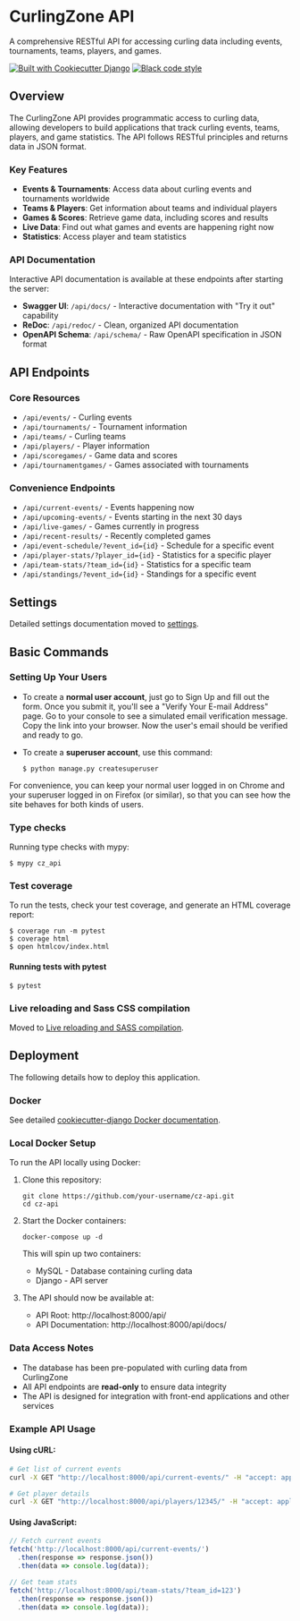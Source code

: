 # CurlingZone API

A comprehensive RESTful API for accessing curling data including events, tournaments, teams, players, and games.

[![Built with Cookiecutter Django](https://img.shields.io/badge/built%20with-Cookiecutter%20Django-ff69b4.svg?logo=cookiecutter)](https://github.com/cookiecutter/cookiecutter-django/)
[![Black code style](https://img.shields.io/badge/code%20style-black-000000.svg)](https://github.com/ambv/black)

## Overview

The CurlingZone API provides programmatic access to curling data, allowing developers to build applications that track curling events, teams, players, and game statistics. The API follows RESTful principles and returns data in JSON format.

### Key Features

- **Events & Tournaments**: Access data about curling events and tournaments worldwide
- **Teams & Players**: Get information about teams and individual players
- **Games & Scores**: Retrieve game data, including scores and results
- **Live Data**: Find out what games and events are happening right now
- **Statistics**: Access player and team statistics

### API Documentation

Interactive API documentation is available at these endpoints after starting the server:

- **Swagger UI**: `/api/docs/` - Interactive documentation with "Try it out" capability
- **ReDoc**: `/api/redoc/` - Clean, organized API documentation
- **OpenAPI Schema**: `/api/schema/` - Raw OpenAPI specification in JSON format

## API Endpoints

### Core Resources

- `/api/events/` - Curling events
- `/api/tournaments/` - Tournament information
- `/api/teams/` - Curling teams
- `/api/players/` - Player information
- `/api/scoregames/` - Game data and scores
- `/api/tournamentgames/` - Games associated with tournaments

### Convenience Endpoints

- `/api/current-events/` - Events happening now
- `/api/upcoming-events/` - Events starting in the next 30 days
- `/api/live-games/` - Games currently in progress
- `/api/recent-results/` - Recently completed games
- `/api/event-schedule/?event_id={id}` - Schedule for a specific event
- `/api/player-stats/?player_id={id}` - Statistics for a specific player
- `/api/team-stats/?team_id={id}` - Statistics for a specific team
- `/api/standings/?event_id={id}` - Standings for a specific event

## Settings

Detailed settings documentation moved to [settings](http://cookiecutter-django.readthedocs.io/en/latest/settings.html).

## Basic Commands

### Setting Up Your Users

-   To create a **normal user account**, just go to Sign Up and fill out the form. Once you submit it, you'll see a "Verify Your E-mail Address" page. Go to your console to see a simulated email verification message. Copy the link into your browser. Now the user's email should be verified and ready to go.

-   To create a **superuser account**, use this command:

        $ python manage.py createsuperuser

For convenience, you can keep your normal user logged in on Chrome and your superuser logged in on Firefox (or similar), so that you can see how the site behaves for both kinds of users.

### Type checks

Running type checks with mypy:

    $ mypy cz_api

### Test coverage

To run the tests, check your test coverage, and generate an HTML coverage report:

    $ coverage run -m pytest
    $ coverage html
    $ open htmlcov/index.html

#### Running tests with pytest

    $ pytest

### Live reloading and Sass CSS compilation

Moved to [Live reloading and SASS compilation](https://cookiecutter-django.readthedocs.io/en/latest/developing-locally.html#sass-compilation-live-reloading).

## Deployment

The following details how to deploy this application.

### Docker

See detailed [cookiecutter-django Docker documentation](http://cookiecutter-django.readthedocs.io/en/latest/deployment-with-docker.html).

### Local Docker Setup

To run the API locally using Docker:

1. Clone this repository:
   ```
   git clone https://github.com/your-username/cz-api.git
   cd cz-api
   ```

2. Start the Docker containers:
   ```
   docker-compose up -d
   ```

   This will spin up two containers:
   - MySQL - Database containing curling data
   - Django - API server

3. The API should now be available at:
   - API Root: http://localhost:8000/api/
   - API Documentation: http://localhost:8000/api/docs/

### Data Access Notes

- The database has been pre-populated with curling data from CurlingZone
- All API endpoints are **read-only** to ensure data integrity
- The API is designed for integration with front-end applications and other services

### Example API Usage

#### Using cURL:

```bash
# Get list of current events
curl -X GET "http://localhost:8000/api/current-events/" -H "accept: application/json"

# Get player details
curl -X GET "http://localhost:8000/api/players/12345/" -H "accept: application/json"
```

#### Using JavaScript:

```javascript
// Fetch current events
fetch('http://localhost:8000/api/current-events/')
  .then(response => response.json())
  .then(data => console.log(data));

// Get team stats
fetch('http://localhost:8000/api/team-stats/?team_id=123')
  .then(response => response.json())
  .then(data => console.log(data));
```
